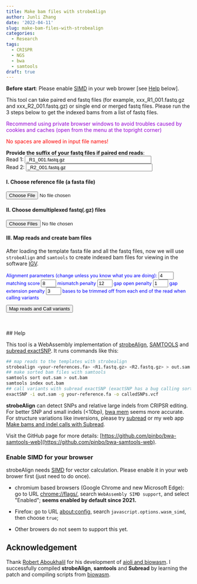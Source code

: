 ```yaml
---
title: Make bam files with strobeAlign
author: Junli Zhang
date: '2022-04-11'
slug: make-bam-files-with-strobealign
categories:
  - Research
tags:
  - CRISPR
  - NGS
  - bwa
  - samtools
draft: true
---
```


**Before start**: Please enable [SIMD](https://v8.dev/features/simd) in your web brower [see [Help](#enable-simd-for-your-browser) below].

This tool can take paired end fastq files (for example, xxx_R1_001.fastq.gz and xxx_R2_001.fastq.gz) or single end or merged fastq files.
Please run the 3 steps below to get the indexed bams from a list of fastq files.
<p id=recommend" style="color:darkviolet;">Recommend using private browser windows to avoid troubles caused by cookies and caches (open from the menu at the topright corner)</p>
<p id=recommend2" style="color:red;">No spaces are allowed in input file names!</p>

**Provide the suffix of your fastq files if paired end reads**:  
<label for="suffix1">Read 1:</label>
<input id="suffix1" value="_R1_001.fastq.gz" size="40"><br>
<label for="suffix2">Read 2:</label>
<input id="suffix2" value="_R2_001.fastq.gz" size="40"><br>

<h4>I. Choose reference file (a fasta file)</h4>
<input id="reference" type="file">

<h4>II. Choose demultiplexed fastq(.gz) files</h4>
<input id="fastq" type="file" multiple>

<p id="indexErr" style="color:red;"></p>
<p id="demoRef" style="display:none;"></p>
<p id="demoFq" style="display:none;"></p>

<h4>III. Map reads and create bam files</h4>

After loading the template fasta file and all the fastq files, now we will use `strobeAlign` and `samtools` to create indexed bam files for viewing in the software [IGV](https://software.broadinstitute.org/software/igv/download).
<div id="options" style="font-size:90%;color:blue;">
Alignment parameters (change unless you know what you are doing):  
<input size="2" id="match" value="4" type="text"> matching score  
<input size="2" id="mismatch" value="8" type="text"> mismatch penalty  
<input size="2" id="gapopen" value="12" type="text"> gap open penalty  
<input size="2" id="gapext" value="1" type="text"> gap extension penalty  
<input size="2" id="trim" value="3" type="text"> bases to be trimmed off from each end of the read when calling variants

<button onclick="analyzeBam()">Map reads and Call variants</button>
<p id="bwa"  style="color:tomato;font-style: italic;"></p>
<p id="sort" style="color:tomato;font-style: italic;"></p>
<button id="download-btn" onclick="downloadBam()" style="visibility:hidden">Download indexed bam files</button>
<p id="download" style="color:tomato;font-style: italic;"></p>
<script src="/tools/aioli/latest/aioli.js"></script>
<script src="/libs/strobealignweb.js"></script>
<script src="/libs/FileSaver.min.js"></script>
<script src="/libs/jszip.min.js"></script>
</div>
## Help

This tool is a WebAssembly implementation of [strobeAlign](https://github.com/ksahlin/StrobeAlign/), [SAMTOOLS](http://www.htslib.org/) and [subread exactSNP](http://subread.sourceforge.net/). It runs commands like this:
```sh
## map reads to the templates with strobealign
strobealign <your-references.fa> <R1.fastq.gz> <R2.fastq.gz> > out.sam
## make sorted bam files with samtools
samtools sort out.sam > out.bam
samtools index out.bam
## call variants with subread exactSNP (exactSNP has a bug calling sorted bams, so use sams here)
exactSNP -i out.sam -g your-reference.fa -o calledSNPs.vcf
```

**strobeAlign** can detect SNPs and relative large indels from CRIPSR editing. For better SNP and small indels (<10bp), 
[bwa mem](/apps/make-bam-files-with-bwa-and-samtools/) seems more accurate. For structure variations like inversions, please try [subread](http://subread.sourceforge.net/) or my web app [Make bams and indel calls with Subread](/apps/make-bams-and-indel-calls-with-subread).

Visit the GitHub page for more details: [https://github.com/pinbo/bwa-samtools-web](https://github.com/pinbo/bwa-samtools-web).

### Enable SIMD for your browser

strobeAlign needs [SIMD](https://v8.dev/features/simd) for vector calculation. Please enable it in your web brower first (just need to do once).

- chromium based browsers (Google Chrome and new Microsoft Edge): go to URL [chrome://flags/](chrome://flags/), search `WebAssembly SIMD support`, and select "Enabled"; **seems enabled by default since 2021.**

- Firefox: go to URL [about:config](about:config), search `javascript.options.wasm_simd`, then choose `true`;

- Other browers do not seem to support this yet.

## Acknowledgement

Thank [Robert Aboukhalil](https://github.com/robertaboukhalil) for his development of [aioli and biowasm](https://github.com/biowasm). I successfully compiled **strobeAlign**, **samtools** and **Subread** by learning the patch and compiling scripts from [biowasm](https://github.com/biowasm/biowasm).